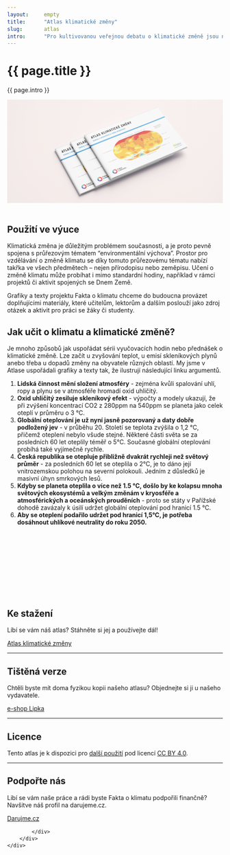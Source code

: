 ```yaml
---
layout:     empty
title:      "Atlas klimatické změny"
slug:       atlas
intro:      "Pro kultivovanou veřejnou debatu o klimatické změně jsou nezbytná dobrá a především srozumitelně vysvětlená data. Proto v tomto atlasu nabízíme snadno pochopitlené grafy a mapy, které jsou navíc vždy doplněny textem, který danou problematiku vysvětluje."
---
```


<div class="section">
    <div class="container">
        <div class="row" markdown="on">
            <div class="col-md-12 col-lg-9">
                <h1>{{ page.title }}</h1>
                <p class="lead">{{ page.intro }}</p>
                <img src="/assets/img/atlas-mockup.png" class="img-fluid" alt="Alas klimatické změny" style="margin-bottom: 1rem;">
                <h2>Použití ve výuce</h2>
                <p>Klimatická změna je důležitým problémem současnosti, a je proto pevně spojena s průřezovým tématem “environmentální výchova”. Prostor pro vzdělávání o změně klimatu se díky tomuto průřezovému tématu nabízí takřka ve všech předmětech – nejen přírodopisu nebo zeměpisu. Učení o změně klimatu může probíhat i mimo standardní hodiny, například v rámci projektů či aktivit spojených se Dnem Země.</p>
                <p>Grafiky a texty projektu Fakta o klimatu chceme do budoucna provázet doplňujícími materiály, které učitelům, lektorům a dalším poslouží jako zdroj otázek a aktivit pro práci se žáky či studenty.</p>
                <h2>Jak učit o klimatu a klimatické změně?</h2>
                Je mnoho způsobů jak uspořádat sérii vyučovacích hodin nebo přednášek o klimatické změně. Lze začít u zvyšování teplot, u emisí skleníkových plynů anebo třeba u dopadů změny na obyvatele různých oblastí. My jsme v Atlase uspořádali grafiky a texty tak, že ilustrují následující linku argumentů.
                <ol>
                    <li><b>Lidská činnost mění složení atmosféry</b> - zejména kvůli spalování uhlí, ropy a plynu se v atmosféře hromadí oxid uhličitý.</li>
                    <li><b>Oxid uhličitý zesiluje skleníkový efekt</b> - výpočty a modely ukazují, že při zvýšení koncentrací CO2 z 280ppm na 540ppm se planeta jako celek oteplí v průměru o 3 °C.</li>
                    <li><b>Globální oteplování je už nyní jasně pozorovaný a daty dobře podložený jev</b> - v průběhu 20. Století se teplota zvýšila o 1,2 °C, přičemž oteplení nebylo všude stejné. Některé části světa se  za posledních 60 let oteplily téměř o 5°C. Současné globální oteplování probíhá také vyjímečně rychle.</li>
                    <li><b>Česká republika se otepluje přibližně dvakrát rychleji než světový průměr</b> - za posledních 60 let se oteplila o 2°C,  je to dáno její vnitrozemskou polohou na severní polokouli. Jedním z důsledků je masivní úhyn smrkových lesů.</li>
                    <li><b>Kdyby se planeta oteplila o více než 1.5 °C, došlo by ke kolapsu mnoha světových ekosystémů a velkým změnám v kryosféře a atmosférických a oceánských prouděních</b> - proto se státy v Pařížské dohodě zavázaly k úsilí udržet globální oteplování pod hranicí 1.5 °C.</li>
                    <li><b>Aby se oteplení podařilo udržet pod hranicí 1,5°C, je potřeba dosáhnout uhlíkové neutrality do roku 2050.</b></li>
                </ol>
            </div>
            <div class="col-md-12 col-lg-3" style="margin-top: 12rem;">
                <h2>Ke stažení</h2>
                <p>Líbí se vám náš atlas? Stáhněte si jej a používejte dál!</p>
                <a href="https://faktaoklimatu.cz/assets/files/atlas-klimaticke-zmeny.pdf" class="btn btn-primary"><i class="fas fa-fw fa-book"></i> Atlas klimatické změny </a>
                <hr />
                <h2>Tištěná verze</h2>
                <p>Chtěli byste mít doma fyzikou kopii našeho atlasu? Objednejte si ji u našeho vydavatele.</p>
                <a href="https://www.lipka.cz/lipka?idk=zbozi93|5" class="btn btn-primary"><i class="fas fa-fw fa-book"></i> e-shop Lipka </a>
                <hr />
                <h2>Licence</h2> 
                <p>Tento atlas je k dispozici pro <a href="/jak-pouzivat" title="Jak používat naše materiály">další použití</a> pod licencí <a href="https://creativecommons.org/licenses/by/4.0/deed.cs" title="Creative Commons Uveďte původ 4.0 Mezinárodní" rel="license">CC BY 4.0</a>.</p>
                <hr />
                <h2>Podpořte nás</h2>
                <p>Libí se vám naše práce a rádi byste Fakta o klimatu podpořili finančně? Navšitve náš profil na darujeme.cz.</p>
                <a href="https://www.darujme.cz/projekt/1203742" class="btn btn-primary"><i class="fas fa-fw fa-book"></i> Darujme.cz</a>
                
            </div>
        </div>
    </div>
</div>




